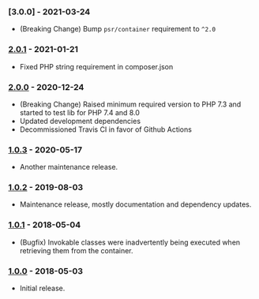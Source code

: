 ### [3.0.0] - 2021-03-24

  * (Breaking Change) Bump `psr/container` requirement to `^2.0`

### [2.0.1] - 2021-01-21

  * Fixed PHP string requirement in composer.json

### [2.0.0] - 2020-12-24

  * (Breaking Change) Raised minimum required version to PHP 7.3 and started to test lib for PHP 7.4 and 8.0
  * Updated development dependencies
  * Decommissioned Travis CI in favor of Github Actions

### [1.0.3] - 2020-05-17

  * Another maintenance release.

### [1.0.2] - 2019-08-03

  * Maintenance release, mostly documentation and dependency updates.

### [1.0.1] - 2018-05-04

  * (Bugfix) Invokable classes were inadvertently being executed when retrieving them from the container.

### [1.0.0] - 2018-05-03

  * Initial release.

[2.0.1]: https://github.com/1ma/DIC/compare/v2.0.0...v2.0.1
[2.0.0]: https://github.com/1ma/DIC/compare/v1.0.3...v2.0.0
[1.0.3]: https://github.com/1ma/DIC/compare/v1.0.2...v1.0.3
[1.0.2]: https://github.com/1ma/DIC/compare/v1.0.1...v1.0.2
[1.0.1]: https://github.com/1ma/DIC/compare/v1.0.0...v1.0.1
[1.0.0]: https://github.com/1ma/DIC/tree/a452a2cf0e5d1a3c8b9a0cd621284f7ebabde263
